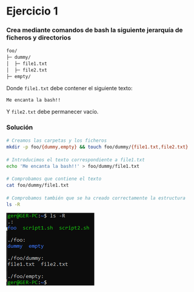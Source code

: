 # Ejercicio 1

### Crea mediante comandos de bash la siguiente jerarquía de ficheros y directorios

```bash
foo/
├─ dummy/
│  ├─ file1.txt
│  ├─ file2.txt
├─ empty/
```

Donde `file1.txt` debe contener el siguiente texto:

```bash
Me encanta la bash!!
```

Y `file2.txt` debe permanecer vacío.

### Solución
```bash
# Creamos las carpetas y los ficheros
mkdir -p foo/{dummy,empty} && touch foo/dummy/{file1.txt,file2.txt}

# Introducimos el texto correspondiente a file1.txt
echo 'Me encanta la bash!!' > foo/dummy/file1.txt

# Comprobamos que contiene el texto
cat foo/dummy/file1.txt

# Comprobamos también que se ha creado correctamente la estructura
ls -R
```

![Estructura Archivos Correcta](../Images/Estructura_Archivos_Correcta.png)
